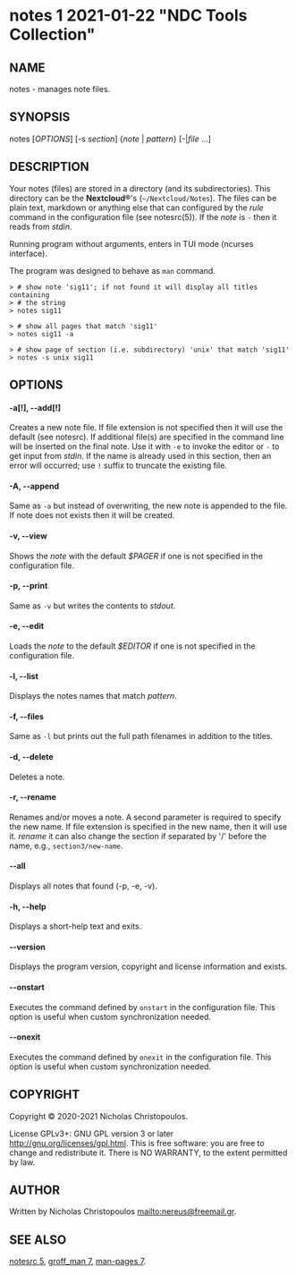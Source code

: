 # notes 1 2021-01-22 "NDC Tools Collection"
## NAME
notes - manages note files.

## SYNOPSIS
notes [*OPTIONS*] [-s *section*] {*note* | *pattern*} [-|*file* ...]

## DESCRIPTION
Your notes (files) are stored in a directory (and its subdirectories).
This directory can be the **Nextcloud®**'s (`~/Nextcloud/Notes`).
The files can be plain text, markdown or anything else that
can configured by the *rule* command in the configuration file (see notesrc(5)).
If the *note* is `-` then it reads from *stdin*.

Running program without arguments, enters in TUI mode (ncurses interface).

The program was designed to behave as `man` command.

```
> # show note 'sig11'; if not found it will display all titles containing
> # the string
> notes sig11

> # show all pages that match 'sig11'
> notes sig11 -a

> # show page of section (i.e. subdirectory) 'unix' that match 'sig11'
> notes -s unix sig11
```

## OPTIONS

#### -a[!], --add[!]
Creates a new note file. If file extension is not specified then it will use the
default (see notesrc).
If additional file(s) are specified in the command line
will be inserted on the final note.
Use it with `-e` to invoke the editor or  `-` to get input from *stdin*.
If the name is already used in this section, then an error will
occurred; use `!` suffix to truncate the existing file.

#### -A, --append
Same as `-a` but instead of overwriting, the new note is appended to the file.
If note does not exists then it will be created.

#### -v, --view
Shows the *note* with the default *$PAGER* if one is not specified in the configuration file.

#### -p, --print
Same as `-v` but writes the contents to *stdout*.

#### -e, --edit
Loads the *note* to the default *$EDITOR* if one is not specified in the configuration file.

#### -l, --list
Displays the notes names that match *pattern*.

#### -f, --files
Same as `-l` but prints out the full path filenames in addition to the titles.

#### -d, --delete
Deletes a note.

#### -r, --rename
Renames and/or moves a note. A second parameter is required to specify the new
name. If file extension is specified in the new name, then it will use it.
*rename* it can also change the section if separated by '/' before the name,
e.g., `section3/new-name`.

#### --all
Displays all notes that found (-p, -e, -v).

#### -h, --help
Displays a short-help text and exits.

#### --version
Displays the program version, copyright and license information and exists.

#### --onstart
Executes the command defined by `onstart` in the configuration file.
This option is useful when custom synchronization needed.

#### --onexit
Executes the command defined by `onexit` in the configuration file.
This option is useful when custom synchronization needed.

## COPYRIGHT
Copyright © 2020-2021 Nicholas Christopoulos.

License GPLv3+: GNU GPL version 3 or later <http://gnu.org/licenses/gpl.html>.
This is free software: you are free to change and redistribute it.
There is NO WARRANTY, to the extent permitted by law.

## AUTHOR
Written by Nicholas Christopoulos <mailto:nereus@freemail.gr>.

## SEE ALSO
[notesrc 5](man),
[groff_man 7](man), [man-pages 7](man).

